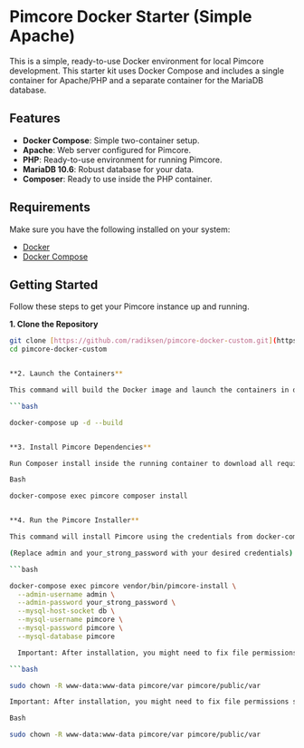 # Pimcore Docker Starter (Simple Apache)

This is a simple, ready-to-use Docker environment for local Pimcore development. This starter kit uses Docker Compose and includes a single container for Apache/PHP and a separate container for the MariaDB database.

## Features

-   **Docker Compose**: Simple two-container setup.
-   **Apache**: Web server configured for Pimcore.
-   **PHP**: Ready-to-use environment for running Pimcore.
-   **MariaDB 10.6**: Robust database for your data.
-   **Composer**: Ready to use inside the PHP container.

## Requirements

Make sure you have the following installed on your system:
-   [Docker](https://docs.docker.com/get-docker/)
-   [Docker Compose](https://docs.docker.com/compose/install/)

## Getting Started

Follow these steps to get your Pimcore instance up and running.

**1. Clone the Repository**
```bash
git clone [https://github.com/radiksen/pimcore-docker-custom.git](https://github.com/radiksen/pimcore-docker-custom.git)
cd pimcore-docker-custom


**2. Launch the Containers**

This command will build the Docker image and launch the containers in detached mode.

```bash

docker-compose up -d --build


**3. Install Pimcore Dependencies**

Run Composer install inside the running container to download all required PHP libraries.

Bash

docker-compose exec pimcore composer install


**4. Run the Pimcore Installer**

This command will install Pimcore using the credentials from docker-compose.yml and create an admin user for you.

(Replace admin and your_strong_password with your desired credentials)

```bash

docker-compose exec pimcore vendor/bin/pimcore-install \
  --admin-username admin \
  --admin-password your_strong_password \
  --mysql-host-socket db \
  --mysql-username pimcore \
  --mysql-password pimcore \
  --mysql-database pimcore

  Important: After installation, you might need to fix file permissions so Pimcore can write to the cache and logs.

```bash

sudo chown -R www-data:www-data pimcore/var pimcore/public/var

Important: After installation, you might need to fix file permissions so Pimcore can write to the cache and logs.

Bash

sudo chown -R www-data:www-data pimcore/var pimcore/public/var
